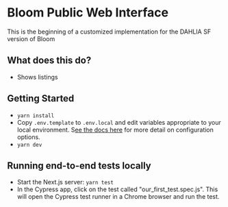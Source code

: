 # Bloom Public Web Interface

This is the beginning of a customized implementation for the DAHLIA SF version of Bloom


## What does this do?

- Shows listings

## Getting Started

- `yarn install`
- Copy `.env.template` to `.env.local` and edit variables appropriate to your local environment. S[ee the docs here](https://nextjs.org/docs/basic-features/environment-variables) for more detail on configuration options.
- `yarn dev`

## Running end-to-end tests locally

- Start the Next.js server: `yarn test`
- In the Cypress app, click on the test called "our_first_test.spec.js". This will open the Cypress test runner in a Chrome browser and run the test.
